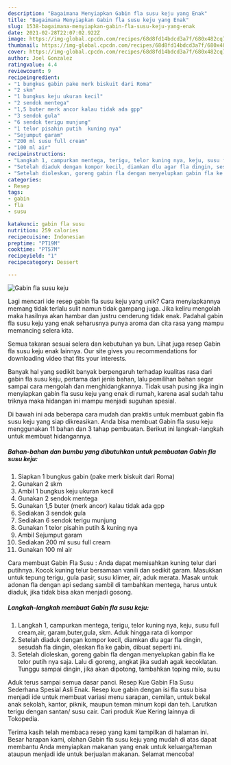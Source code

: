 ```yaml
---
description: "Bagaimana Menyiapkan Gabin fla susu keju yang Enak"
title: "Bagaimana Menyiapkan Gabin fla susu keju yang Enak"
slug: 1538-bagaimana-menyiapkan-gabin-fla-susu-keju-yang-enak
date: 2021-02-28T22:07:02.922Z
image: https://img-global.cpcdn.com/recipes/68d8fd14bdcd3a7f/680x482cq70/gabin-fla-susu-keju-foto-resep-utama.jpg
thumbnail: https://img-global.cpcdn.com/recipes/68d8fd14bdcd3a7f/680x482cq70/gabin-fla-susu-keju-foto-resep-utama.jpg
cover: https://img-global.cpcdn.com/recipes/68d8fd14bdcd3a7f/680x482cq70/gabin-fla-susu-keju-foto-resep-utama.jpg
author: Joel Gonzalez
ratingvalue: 4.4
reviewcount: 9
recipeingredient:
- "1 bungkus gabin pake merk biskuit dari Roma"
- "2 skm"
- "1 bungkus keju ukuran kecil"
- "2 sendok mentega"
- "1,5 buter merk ancor kalau tidak ada gpp"
- "3 sendok gula"
- "6 sendok terigu munjung"
- "1 telor pisahin putih  kuning nya"
- "Sejumput garam"
- "200 ml susu full cream"
- "100 ml air"
recipeinstructions:
- "Langkah 1, campurkan mentega, terigu, telor kuning nya, keju, susu full cream,air, garam,buter,gula, skm. Aduk hingga rata di kompor"
- "Setelah diaduk dengan kompor kecil, diamkan dlu agar fla dingin, sesudah fla dingin, oleskan fla ke gabin, dibuat seperti ini."
- "Setelah dioleskan, goreng gabin fla dengan menyelupkan gabin fla ke telor putih nya saja. Lalu di goreng, angkat jika sudah agak kecoklatan. Tunggu sampai dingin, jika akan dipotong, tambahkan toping milo, susu"
categories:
- Resep
tags:
- gabin
- fla
- susu

katakunci: gabin fla susu 
nutrition: 259 calories
recipecuisine: Indonesian
preptime: "PT19M"
cooktime: "PT57M"
recipeyield: "1"
recipecategory: Dessert

---
```



![Gabin fla susu keju](https://img-global.cpcdn.com/recipes/68d8fd14bdcd3a7f/680x482cq70/gabin-fla-susu-keju-foto-resep-utama.jpg)

Lagi mencari ide resep gabin fla susu keju yang unik? Cara menyiapkannya memang tidak terlalu sulit namun tidak gampang juga. Jika keliru mengolah maka hasilnya akan hambar dan justru cenderung tidak enak. Padahal gabin fla susu keju yang enak seharusnya punya aroma dan cita rasa yang mampu memancing selera kita.

Semua takaran sesuai selera dan kebutuhan ya bun. Lihat juga resep Gabin fla susu keju enak lainnya. Our site gives you recommendations for downloading video that fits your interests.

Banyak hal yang sedikit banyak berpengaruh terhadap kualitas rasa dari gabin fla susu keju, pertama dari jenis bahan, lalu pemilihan bahan segar sampai cara mengolah dan menghidangkannya. Tidak usah pusing jika ingin menyiapkan gabin fla susu keju yang enak di rumah, karena asal sudah tahu triknya maka hidangan ini mampu menjadi suguhan spesial.


Di bawah ini ada beberapa cara mudah dan praktis untuk membuat gabin fla susu keju yang siap dikreasikan. Anda bisa membuat Gabin fla susu keju menggunakan 11 bahan dan 3 tahap pembuatan. Berikut ini langkah-langkah untuk membuat hidangannya.

<!--inarticleads1-->

##### Bahan-bahan dan bumbu yang dibutuhkan untuk pembuatan Gabin fla susu keju:

1. Siapkan 1 bungkus gabin (pake merk biskuit dari Roma)
1. Gunakan 2 skm
1. Ambil 1 bungkus keju ukuran kecil
1. Gunakan 2 sendok mentega
1. Gunakan 1,5 buter (merk ancor) kalau tidak ada gpp
1. Sediakan 3 sendok gula
1. Sediakan 6 sendok terigu munjung
1. Gunakan 1 telor pisahin putih &amp; kuning nya
1. Ambil Sejumput garam
1. Sediakan 200 ml susu full cream
1. Gunakan 100 ml air


Cara membuat Gabin Fla Susu : Anda dapat memisahkan kuning telur dari putihnya. Kocok kuning telur bersamaan vanili dan sedikit garam. Masukkan untuk tepung terigu, gula pasir, susu klimer, air, aduk merata. Masak untuk adonan fla dengan api sedang sambil di tambahkan mentega, harus untuk diaduk, jika tidak bisa akan menjadi gosong. 

<!--inarticleads2-->

##### Langkah-langkah membuat Gabin fla susu keju:

1. Langkah 1, campurkan mentega, terigu, telor kuning nya, keju, susu full cream,air, garam,buter,gula, skm. Aduk hingga rata di kompor
1. Setelah diaduk dengan kompor kecil, diamkan dlu agar fla dingin, sesudah fla dingin, oleskan fla ke gabin, dibuat seperti ini.
1. Setelah dioleskan, goreng gabin fla dengan menyelupkan gabin fla ke telor putih nya saja. Lalu di goreng, angkat jika sudah agak kecoklatan. Tunggu sampai dingin, jika akan dipotong, tambahkan toping milo, susu


Aduk terus sampai semua dasar panci. Resep Kue Gabin Fla Susu Sederhana Spesial Asli Enak. Resep kue gabin dengan isi fla susu bisa menjadi ide untuk membuat variasi menu sarapan, cemilan, untuk bekal anak sekolah, kantor, piknik, maupun teman minum kopi dan teh. Larutkan terigu dengan santan/ susu cair. Cari produk Kue Kering lainnya di Tokopedia. 

Terima kasih telah membaca resep yang kami tampilkan di halaman ini. Besar harapan kami, olahan Gabin fla susu keju yang mudah di atas dapat membantu Anda menyiapkan makanan yang enak untuk keluarga/teman ataupun menjadi ide untuk berjualan makanan. Selamat mencoba!
